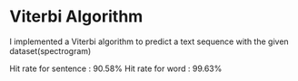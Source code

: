 # Viterbi Algorithm

I implemented a Viterbi algorithm to predict a text sequence with the given dataset(spectrogram)

Hit rate for sentence : 90.58%
Hit rate for word : 99.63%
